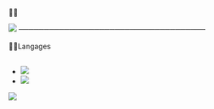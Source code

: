  🤌🏽
 
<img src="https://media.giphy.com/media/7sJLQXDIL3vVu/giphy.gif">
───────────────────────────────────── <br> 
<br>
✌🏽Langages <br>
<br>

- <img src="https://cdn.discordapp.com/attachments/764544721678106654/801917803208638504/68747470733a2f2f696d672e736869656c64732e696f2f62616467652f2d48544d4c2d6666306430303f7374796c653d666c.png">
- <img src="https://cdn.discordapp.com/attachments/764544721678106654/801917816948260914/68747470733a2f2f696d672e736869656c64732e696f2f62616467652f2d4353532d3139366566663f7374796c653d666c61.png">

<img src="https://github-readme-stats.vercel.app/api/top-langs/?username=Black-Lady-ux&layout=compact&theme=blueberry">
